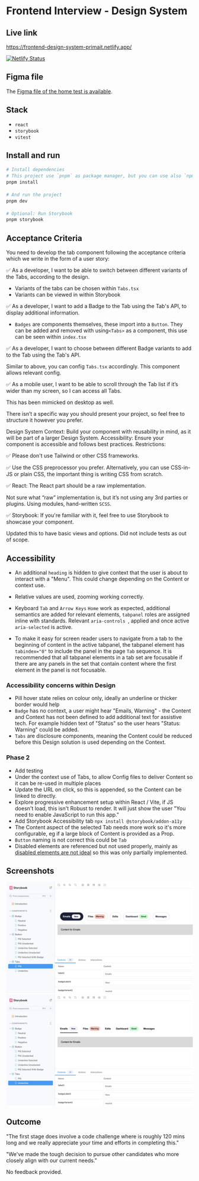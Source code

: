 # Frontend Interview - Design System

## Live link

https://frontend-design-system-primait.netlify.app/

[![Netlify Status](https://api.netlify.com/api/v1/badges/eec4f4b1-306f-40fe-9bd1-a2baff811818/deploy-status)](https://app.netlify.com/sites/frontend-design-system-primait/deploys)

## Figma file

The [Figma file of the home test is available](https://www.figma.com/design/OclakAGLSXDoMKLFvwLNMP/%F0%9F%92%BB-Design-System-Home-Test---Tabs-Component?node-id=0-1&t=4pG7NN6HKxgxroDz-1).

## Stack

- `react`
- `storybook`
- `vitest`

## Install and run

```bash
# Install dependencies
# This project use `pnpm` as package manager, but you can use also `npm` or `yarn`.
pnpm install

# And run the project
pnpm dev

# Optional: Run Storybook
pnpm storybook
```

## Acceptance Criteria

You need to develop the tab component following the acceptance criteria which we write in the form of a user story:

✅ As a developer, I want to be able to switch between different variants of the Tabs, according to the design.

- Variants of the tabs can be chosen within `Tabs.tsx`
- Variants can be viewed in within Storybook

✅ As a developer, I want to add a Badge to the Tab using the Tab's API, to display additional information.

- `Badges` are components themselves, these import into a `Button`. They can be added and removed with using`<Tabs>` as a component, this use can be seen within `index.tsx`

✅ As a developer, I want to choose between different Badge variants to add to the Tab using the Tab's API.

Similar to above, you can config `Tabs.tsx` accordingly. This component allows relevant config.

✅ As a mobile user, I want to be able to scroll through the Tab list if it’s wider than my screen, so I can access all Tabs.

This has been mimicked on desktop as well.

There isn’t a specific way you should present your project, so feel free to structure it however you prefer.

Design System Context: Build your component with reusability in mind, as it will be part of a larger Design System.
Accessibility: Ensure your component is accessible and follows best practices.
Restrictions:

✅ Please don't use Tailwind or other CSS frameworks.

✅ Use the CSS preprocessor you prefer. Alternatively, you can use CSS-in-JS or plain CSS, the important thing is writing CSS from scratch.

✅ React: The React part should be a raw implementation.

Not sure what “raw” implementation is, but it’s not using any 3rd parties or plugins. Using modules, hand-written `SCSS`.

✅  Storybook: If you're familiar with it, feel free to use Storybook to showcase your component.

Updated this to have basic views and options.  Did not include tests as out of scope.

## Accessibility

- An additional `heading` is hidden to give context that the user is about to interact with a "Menu". This could change depending on the Content or context use.

- Relative values are used, zooming working correctly.

- Keyboard `Tab` and `Arrow Keys` `Home`  work as expected, additional semantics are added for relevant elements, `tabpanel` roles are assigned inline with standards. Relevant `aria-controls `, applied and once active `aria-selected` is active.

- To make it easy for screen reader users to navigate from a tab to the beginning of content in the active tabpanel, the tabpanel element has `tabindex="0"` to include the panel in the page `Tab` sequence. It is recommended that all tabpanel elements in a tab set are focusable if there are any panels in the set that contain content where the first element in the panel is not focusable.

### Accessibility concerns within Design

- Pill hover state relies on colour only, ideally an underline or thicker border would help
- `Badge` has no context, a user might hear "Emails, Warning" - the Content and Context has not been defined to add additional text for assistive tech. For example hidden text of "Status" so the user hears "Status: Warning" could be added.
- `Tabs` are disclosure components, meaning the Content could be reduced before this Design solution is used depending on the Context.

### Phase 2

- Add testing
- Under the context use of Tabs, to allow Config files to deliver Content so it can be re-used in multiple places
- Update the URL on click, so this is appended, so the Content can be linked to directly.
- Explore progressive enhancement setup within React /  Vite, if JS doesn't load, this isn't Robust to render. It will just show the user "You need to enable JavaScript to run this app."
- Add Storybook Accessibility tab `npx install @storybook/addon-a11y`
- The Content aspect of the selected Tab needs more work so it's more configurable, eg if a large block of Content is provided as a Prop.
- `Button` naming is not correct this could be `Tab`
- Disabled elements are referenced but not used properly, mainly as [disabled elements are not ideal](https://axesslab.com/disabled-buttons-suck/) so this was only partially implemented.

## Screenshots

![Storybook Screenshot of Design System Tabs Pill variant](image-1.jpeg)
![Storybook Screenshot of Design System Tabs Underline variant](image-2.jpeg)

## Outcome

"The first stage does involve a code challenge where is roughly 120 mins long and we really appreciate your time and efforts in completing this."

"We've made the tough decision to pursue other candidates who more closely align with our current needs."

No feedback provided.
